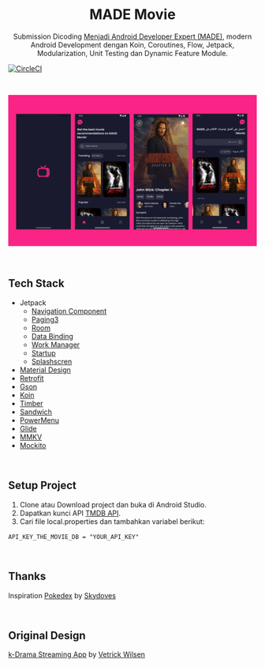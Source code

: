 <h1 align="center">MADE Movie</h1>
<p align="center">Submission Dicoding <a href="https://www.dicoding.com/academies/165">Menjadi Android Developer Expert (MADE)</a>, modern Android Development dengan Koin, Coroutines, Flow, Jetpack, Modularization, Unit Testing dan Dynamic Feature Module.</p>

[![CircleCI](https://circleci.com/gh/bayu07750/MADE-Movie.svg?style=shield)](https://circleci.com/gh/bayu07750/MADE-Movie)

<br>

<p align="center" width="100%">
    <img src="./previews/ss.png" />
</p>

<br>

## Tech Stack

- Jetpack
    - [Navigation Component](https://developer.android.com/jetpack/androidx/releases/navigation)
    - [Paging3](https://developer.android.com/jetpack/androidx/releases/paging)
    - [Room](https://developer.android.com/jetpack/androidx/releases/room)
    - [Data Binding](https://developer.android.com/jetpack/androidx/releases/databinding)
    - [Work Manager](https://developer.android.com/jetpack/androidx/releases/work)
    - [Startup](https://developer.android.com/jetpack/androidx/releases/startup)
    - [Splashscren](https://developer.android.com/jetpack/androidx/releases/core#core-splashscreen-1.0.0)
- [Material Design](https://m2.material.io/)
- [Retrofit](https://github.com/square/retrofit)
- [Gson](https://github.com/google/gson)
- [Koin](https://insert-koin.io/)
- [Timber](https://github.com/JakeWharton/timber)
- [Sandwich](https://github.com/skydoves/sandwich)
- [PowerMenu](https://github.com/skydoves/powermenu)
- [Glide](https://bumptech.github.io/glide/)
- [MMKV](https://github.com/Tencent/MMKV)
- [Mockito](https://site.mockito.org/)

<br>

## Setup Project

1. Clone atau Download project dan buka di Android Studio.
2. Dapatkan kunci API [TMDB API](https://www.themoviedb.org/).
3. Cari file local.properties dan tambahkan variabel berikut:
```properties
API_KEY_THE_MOVIE_DB = "YOUR_API_KEY"
```

<br>

## Thanks

Inspiration [Pokedex](https://github.com/skydoves/Pokedex) by [Skydoves](https://github.com/skydoves)

<br>

## Original Design

[k-Drama Streaming App](https://dribbble.com/shots/17142577-K-Drama-Streaming-App) by [Vetrick Wilsen](https://dribbble.com/vetrickwilsen)

